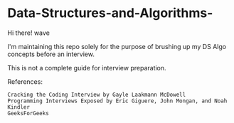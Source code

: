 # Data-Structures-and-Algorithms-
Hi there! wave

I'm maintaining this repo solely for the purpose of brushing up my DS Algo concepts before an interview.

This is not a complete guide for interview preparation.

References:

    Cracking the Coding Interview by Gayle Laakmann McDowell
    Programming Interviews Exposed by Eric Giguere, John Mongan, and Noah Kindler
    GeeksForGeeks


